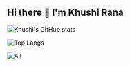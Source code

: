## Hi there 👋 I'm Khushi Rana

![Khushi's GitHub stats](https://github-readme-stats.vercel.app/api?username=khushi-rana-25&show_icons=true&theme=dracula)

![Top Langs](https://github-readme-stats.vercel.app/api/top-langs/?username=khushi-rana-25&size_weight=0.5&count_weight=0.5&theme=dracula)

![Alt](https://repobeats.axiom.co/api/embed/6b47726b638cf4a28b4846b5fc816aadd4c29634.svg "Repobeats analytics image")
